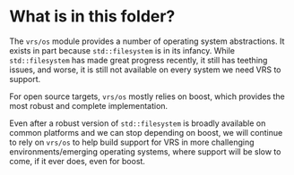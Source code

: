 # What is in this folder?

The `vrs/os` module provides a number of operating system abstractions. It
exists in part because `std::filesystem` is in its infancy. While
`std::filesystem` has made great progress recently, it still has teething
issues, and worse, it is still not available on every system we need VRS to
support.

For open source targets, `vrs/os` mostly relies on boost, which provides the
most robust and complete implementation.

Even after a robust version of `std::filesystem` is broadly available on common
platforms and we can stop depending on boost, we will continue to rely on
`vrs/os` to help build support for VRS in more challenging environments/emerging
operating systems, where support will be slow to come, if it ever does, even for
boost.
